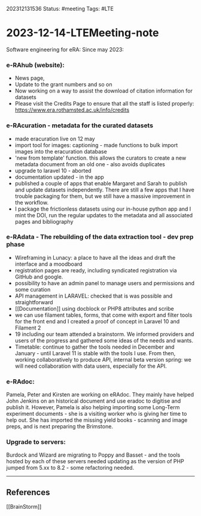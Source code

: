 202312131536
Status: #meeting
Tags: #LTE 

# 2023-12-14-LTEMeeting-note

Software engineering for eRA: 
Since may 2023: 
### e-RAhub (website): 
- News page, 
- Update to the grant numbers and so on
- Now working on a way to assist the download of citation information for datasets
- Please visit the Credits Page to ensure that all the staff is listed properly: https://www.era.rothamsted.ac.uk/info/credits

### e-RAcuration - metadata for the curated datasets
- made eracuration live on 12 may
- import tool for images: captioning - made functions to bulk import images into the eracuration database
- 'new from template' function. this allows the curators to create a new metadata document from an old one - also avoids duplicates
- upgrade to laravel 10 - aborted 
- documentation updated - in the app
- published a couple of apps that enable Margaret and Sarah  to publish and update  datasets independently. There are still a few apps that I have trouble packaging for them, but we still have a massive improvement in the workflow.
- I package the frictionless datasets using our in-house python app and I mint the DOI, run the regular updates to the metadata and all associated pages and bibliography 

### e-RAdata - The rebuilding of the data extraction tool - dev prep phase
- Wireframing in Lunacy: a place to have all the ideas and draft the interface and a moodboard
- registration pages are ready, including syndicated registration via GitHub and google. 
- possibility to have an admin panel to manage users and permissions and some curation 
- API management in LARAVEL: checked that is was possible and straightforward
- [[Documentation]] using docblock or PHP8 attributes and scribe 
- we can use filament tables, forms, that come with export and filter tools for the front end and I created a proof of concept in Laravel 10 and Filament 2
- 19 including our team attended a brainstorm. We informed providers and users of the progress and gathered some ideas of the needs and wants. 
- Timetable: continue to gather the tools needed in December and January - until Laravel 11 is stable with the tools I use. From then, working collaboratively to produce API, internal beta version spring: we will need collaboration with data users, especially for the API. 

### e-RAdoc: 
Pamela, Peter and Kirsten are working on eRAdoc. They mainly have helped John Jenkins on an historical document and use eradoc to digitise and publish it. However, Pamela is also helping importing some Long-Term experiment documents - she is a visiting worker who is giving her time to help out. She has imported the missing yield books - scanning and image preps, and is next preparing the Brimstone.

### Upgrade to servers: 
Burdock and Wizard are migrating to Poppy and Basset - and the tools hosted by each of these servers needed updating as the version of PHP jumped from 5.xx to 8.2 - some refactoring needed. 


---
## References
[[BrainStorm]]

